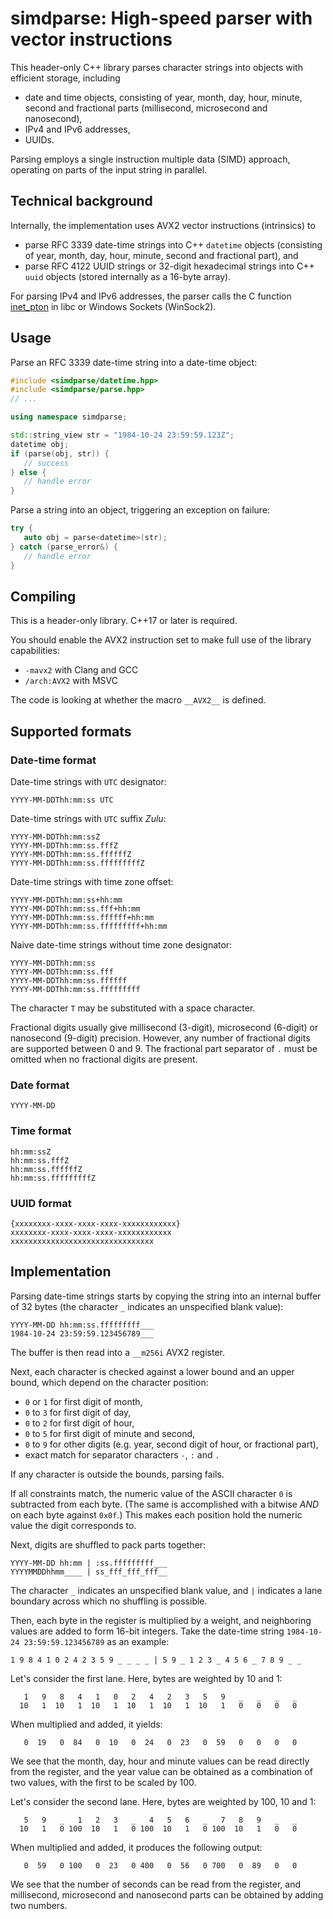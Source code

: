 # simdparse: High-speed parser with vector instructions

This header-only C++ library parses character strings into objects with efficient storage, including

* date and time objects, consisting of year, month, day, hour, minute, second and fractional parts (millisecond, microsecond and nanosecond),
* IPv4 and IPv6 addresses,
* UUIDs.

Parsing employs a single instruction multiple data (SIMD) approach, operating on parts of the input string in parallel.

## Technical background

Internally, the implementation uses AVX2 vector instructions (intrinsics) to

* parse RFC 3339 date-time strings into C++ `datetime` objects (consisting of year, month, day, hour, minute, second and fractional part), and
* parse RFC 4122 UUID strings or 32-digit hexadecimal strings into C++ `uuid` objects (stored internally as a 16-byte array).

For parsing IPv4 and IPv6 addresses, the parser calls the C function [inet_pton](https://man7.org/linux/man-pages/man3/inet_pton.3.html) in libc or Windows Sockets (WinSock2).

## Usage

Parse an RFC 3339 date-time string into a date-time object:

```cpp
#include <simdparse/datetime.hpp>
#include <simdparse/parse.hpp>
// ...

using namespace simdparse;

std::string_view str = "1984-10-24 23:59:59.123Z";
datetime obj;
if (parse(obj, str)) {
   // success
} else {
   // handle error
}
```

Parse a string into an object, triggering an exception on failure:

```cpp
try {
   auto obj = parse<datetime>(str);
} catch (parse_error&) {
   // handle error
}
```

## Compiling

This is a header-only library. C++17 or later is required.

You should enable the AVX2 instruction set to make full use of the library capabilities:

* `-mavx2` with Clang and GCC
* `/arch:AVX2` with MSVC

The code is looking at whether the macro `__AVX2__` is defined.

## Supported formats

### Date-time format

Date-time strings with `UTC` designator:

```
YYYY-MM-DDThh:mm:ss UTC
```

Date-time strings with `UTC` suffix *Zulu*:

```
YYYY-MM-DDThh:mm:ssZ
YYYY-MM-DDThh:mm:ss.fffZ
YYYY-MM-DDThh:mm:ss.ffffffZ
YYYY-MM-DDThh:mm:ss.fffffffffZ
```

Date-time strings with time zone offset:

```
YYYY-MM-DDThh:mm:ss+hh:mm
YYYY-MM-DDThh:mm:ss.fff+hh:mm
YYYY-MM-DDThh:mm:ss.ffffff+hh:mm
YYYY-MM-DDThh:mm:ss.fffffffff+hh:mm
```

Naive date-time strings without time zone designator:

```
YYYY-MM-DDThh:mm:ss
YYYY-MM-DDThh:mm:ss.fff
YYYY-MM-DDThh:mm:ss.ffffff
YYYY-MM-DDThh:mm:ss.fffffffff
```

The character `T` may be substituted with a space character.

Fractional digits usually give millisecond (3-digit), microsecond (6-digit) or nanosecond (9-digit) precision. However, any number of fractional digits are supported between 0 and 9. The fractional part separator of `.` must be omitted when no fractional digits are present.

### Date format

```
YYYY-MM-DD
```

### Time format

```
hh:mm:ssZ
hh:mm:ss.fffZ
hh:mm:ss.ffffffZ
hh:mm:ss.fffffffffZ
```

### UUID format

```
{xxxxxxxx-xxxx-xxxx-xxxx-xxxxxxxxxxxx}
xxxxxxxx-xxxx-xxxx-xxxx-xxxxxxxxxxxx
xxxxxxxxxxxxxxxxxxxxxxxxxxxxxxxx
```

## Implementation

Parsing date-time strings starts by copying the string into an internal buffer of 32 bytes (the character `_` indicates an unspecified blank value):

```
YYYY-MM-DD hh:mm:ss.fffffffff___
1984-10-24 23:59:59.123456789___
```

The buffer is then read into a `__m256i` AVX2 register.

Next, each character is checked against a lower bound and an upper bound, which depend on the character position:

* `0` or `1` for first digit of month,
* `0` to `3` for first digit of day,
* `0` to `2` for first digit of hour,
* `0` to `5` for first digit of minute and second,
* `0` to `9` for other digits (e.g. year, second digit of hour, or fractional part),
* exact match for separator characters `-`, `:` and `.`

If any character is outside the bounds, parsing fails.

If all constraints match, the numeric value of the ASCII character `0` is subtracted from each byte. (The same is accomplished with a bitwise *AND* on each byte against `0x0f`.) This makes each position hold the numeric value the digit corresponds to.

Next, digits are shuffled to pack parts together:

```
YYYY-MM-DD hh:mm | :ss.fffffffff___
YYYYMMDDhhmm____ | ss_fff_fff_fff__
```

The character `_` indicates an unspecified blank value, and `|` indicates a lane boundary across which no shuffling is possible.

Then, each byte in the register is multiplied by a weight, and neighboring values are added to form 16-bit integers. Take the date-time string `1984-10-24 23:59:59.123456789` as an example:

```
1 9 8 4 1 0 2 4 2 3 5 9 _ _ _ _ | 5 9 _ 1 2 3 _ 4 5 6 _ 7 8 9 _ _
```

Let's consider the first lane. Here, bytes are weighted by 10 and 1:

```
   1   9   8   4   1   0   2   4   2   3   5   9   _   _   _   _
  10   1  10   1  10   1  10   1  10   1  10   1   0   0   0   0
```

When multiplied and added, it yields:

```
   0  19   0  84   0  10   0  24   0  23   0  59   0   0   0   0
```

We see that the month, day, hour and minute values can be read directly from the register, and the year value can be obtained as a combination of two values, with the first to be  scaled by 100.

Let's consider the second lane. Here, bytes are weighted by 100, 10 and 1:

```
   5   9   _   1   2   3   _   4   5   6   _   7   8   9   _   _
  10   1   0 100  10   1   0 100  10   1   0 100  10   1   0   0
```

When multiplied and added, it produces the following output:

```
   0  59   0 100   0  23   0 400   0  56   0 700   0  89   0   0
```

We see that the number of seconds can be read from the register, and millisecond, microsecond and nanosecond parts can be obtained by adding two numbers.
